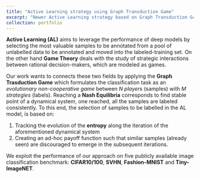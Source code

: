 ```yaml
---
title: "Active Learning strategy using Graph Transduction Game"
excerpt: "Newer Active Learning strategy based on Graph Transduction Game"
collection: portfolio
---
```


**Active Learning (AL)** aims to leverage the performance of deep models by selecting the most valuable samples to be annotated from a pool of unlabelled data to be annotated and moved into the labeled-training set. On the other hand **Game Theory** deals with the study of strategic interactions between rational decision-makers, which are modeled as games.

Our work wants to connects these two fields by applying the **Graph Trasduction Game** which formulates the classification task as an *evolutionary non-cooperative game* between *N players* (samples) with *M strategies* (labels). Reaching a **Nash Equilibria** corresponds to find stable point of a dynamical system, one reached, all the samples are labeled consistently. To this end, the selection of samples to be labelled in the AL model, is based on:

1. Tracking the evolution of the **entropy** along the iteration of the aforementioned dynamical system
2. Creating an ad-hoc payoff function such that similar samples (already seen) are discouraged to emerge in the subsequent iterations.

We exploit the performance of our approach on five publicly available image classification benchmark: **CIFAR10/100**, **SVHN**, **Fashion-MNIST** and **Tiny-ImageNET**.